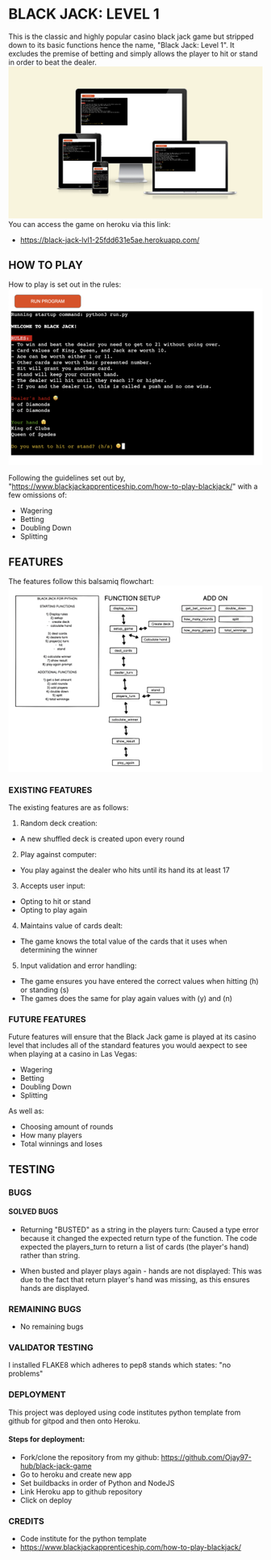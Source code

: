 # BLACK JACK: LEVEL 1

This is the classic and highly popular casino black jack game but stripped down to its basic functions hence the name, "Black Jack: Level 1". It excludes the premise of betting and simply allows the player to hit or stand in order to beat the dealer.
![screenshot of heroku deployment](./images/screenshots.png)
You can access the game on heroku via this link:

- https://black-jack-lvl1-25fdd631e5ae.herokuapp.com/

## HOW TO PLAY

How to play is set out in the rules:
![screenshot of heroku deployment](./images/heroku-deployed.png)

Following the guidelines set out by, "https://www.blackjackapprenticeship.com/how-to-play-blackjack/" with a few omissions of:

- Wagering
- Betting
- Doubling Down
- Splitting

## FEATURES

The features follow this balsamiq flowchart:
![balsamiq flowchart](./images/balsamiq-flowchart.png)

### EXISTING FEATURES

The existing features are as follows:

1. Random deck creation:

- A new shuffled deck is created upon every round

2. Play against computer:

- You play against the dealer who hits until its hand its at least 17

3. Accepts user input:

- Opting to hit or stand
- Opting to play again

4. Maintains value of cards dealt:

- The game knows the total value of the cards that it uses when determining the winner

5. Input validation and error handling:

- The game ensures you have entered the correct values when hitting (h) or standing (s)
- The games does the same for play again values with (y) and (n)

### FUTURE FEATURES

Future features will ensure that the Black Jack game is played at its casino level that includes all of the standard features you would aexpect to see when playing at a casino in Las Vegas:

- Wagering
- Betting
- Doubling Down
- Splitting

As well as:

- Choosing amount of rounds
- How many players
- Total winnings and loses

## TESTING

### BUGS

#### SOLVED BUGS

- Returning "BUSTED" as a string in the players turn:
  Caused a type error because it changed the expected return type of the function. The code expected the players_turn to return a list of cards (the player's hand) rather than string.

- When busted and player plays again - hands are not displayed:
  This was due to the fact that return player's hand was missing, as this ensures hands are displayed.

### REMAINING BUGS

- No remaining bugs

### VALIDATOR TESTING

I installed FLAKE8 which adheres to pep8 stands which states: "no problems"

### DEPLOYMENT

This project was deployed using code institutes python template from github for gitpod and then onto Heroku.

#### Steps for deployment:

- Fork/clone the repository from my github: https://github.com/Ojay97-hub/black-jack-game
- Go to heroku and create new app
- Set buildbacks in order of Python and NodeJS
- Link Heroku app to github repository
- Click on deploy

### CREDITS

- Code institute for the python template
- https://www.blackjackapprenticeship.com/how-to-play-blackjack/
